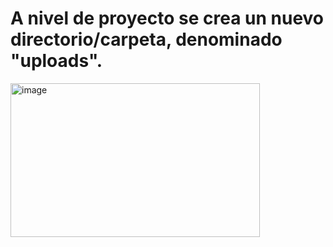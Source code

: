 # A nivel de proyecto se crea un nuevo directorio/carpeta, denominado "uploads".

<img width="399" height="246" alt="image" src="https://github.com/user-attachments/assets/532a46ef-bb02-4a9c-8546-49005d0b89d1" />


